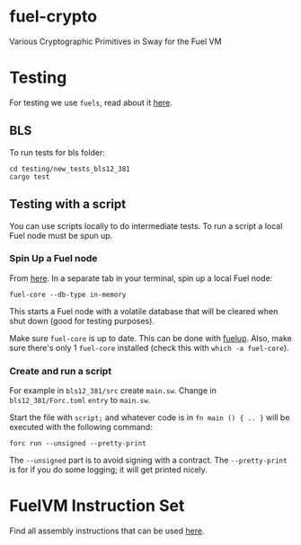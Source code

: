 # fuel-crypto
Various Cryptographic Primitives in Sway for the Fuel VM

# Testing 

For testing we use `fuels`, read about it [here](https://fuellabs.github.io/fuels-rs/v0.25.0/). 

## BLS

 To run tests for bls folder: 
 ```
 cd testing/new_tests_bls12_381
 cargo test
 ```

## Testing with a script
You can use scripts locally to do intermediate tests. To run a script a local Fuel node must be spun up.

### Spin Up a Fuel node
From [here](https://fuellabs.github.io/sway/v0.19.0/introduction/overview.html).
In a separate tab in your terminal, spin up a local Fuel node:


`fuel-core --db-type in-memory`

This starts a Fuel node with a volatile database that will be cleared when shut down (good for testing purposes).

 Make sure `fuel-core` is up to date. This can be done with [fuelup](https://github.com/FuelLabs/fuelup). Also, make sure there's only 1 `fuel-core` installed (check this with `which -a fuel-core`).
 
 ### Create and run a script

For example in `bls12_381/src` create `main.sw`. Change in `bls12_381/Forc.toml` `entry` to `main.sw`. 

Start the file with `script;` and whatever code is in `fn main () { .. }` will be executed with the following command:

```
forc run --unsigned --pretty-print
```

The `--unsigned` part is to avoid signing with a contract. The `--pretty-print` is for if you do some logging; it will get printed nicely. 

# FuelVM Instruction Set

Find all assembly instructions that can be used [here](https://github.com/FuelLabs/fuel-specs/blob/master/specs/vm/instruction_set.md#sub-subtract). 